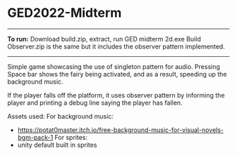 # GED2022-Midterm
---
**To run:**
Download build.zip, extract, run GED midterm 2d.exe
Build Observer.zip is the same but it includes the observer pattern implemented.

---
Simple game showcasing the use of singleton pattern for audio.
Pressing Space bar shows the fairy being activated, and as a result, speeding up the background music.

If the player falls off the platform, it uses observer pattern by informing the player and printing a debug line saying the player has fallen.


Assets used:
For background music:
- https://potat0master.itch.io/free-background-music-for-visual-novels-bgm-pack-1 
For sprites:
- unity default built in sprites
